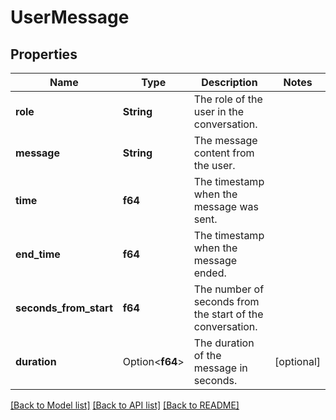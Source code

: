 # UserMessage

## Properties

Name | Type | Description | Notes
------------ | ------------- | ------------- | -------------
**role** | **String** | The role of the user in the conversation. | 
**message** | **String** | The message content from the user. | 
**time** | **f64** | The timestamp when the message was sent. | 
**end_time** | **f64** | The timestamp when the message ended. | 
**seconds_from_start** | **f64** | The number of seconds from the start of the conversation. | 
**duration** | Option<**f64**> | The duration of the message in seconds. | [optional]

[[Back to Model list]](../README.md#documentation-for-models) [[Back to API list]](../README.md#documentation-for-api-endpoints) [[Back to README]](../README.md)


